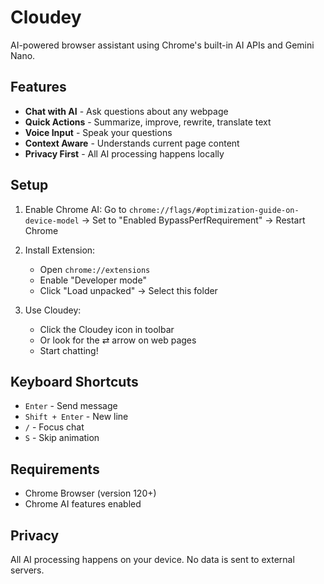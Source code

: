 # Cloudey

AI-powered browser assistant using Chrome's built-in AI APIs and Gemini Nano.

## Features

- **Chat with AI** - Ask questions about any webpage
- **Quick Actions** - Summarize, improve, rewrite, translate text
- **Voice Input** - Speak your questions
- **Context Aware** - Understands current page content
- **Privacy First** - All AI processing happens locally

## Setup

1. Enable Chrome AI: Go to `chrome://flags/#optimization-guide-on-device-model` → Set to "Enabled BypassPerfRequirement" → Restart Chrome

2. Install Extension: 
   - Open `chrome://extensions`
   - Enable "Developer mode"
   - Click "Load unpacked" → Select this folder

3. Use Cloudey:
   - Click the Cloudey icon in toolbar
   - Or look for the ⇄ arrow on web pages
   - Start chatting!

## Keyboard Shortcuts

- `Enter` - Send message
- `Shift + Enter` - New line
- `/` - Focus chat
- `S` - Skip animation

## Requirements

- Chrome Browser (version 120+)
- Chrome AI features enabled

## Privacy

All AI processing happens on your device. No data is sent to external servers.